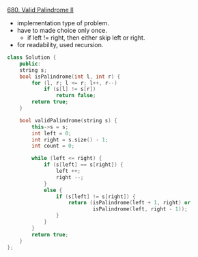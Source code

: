 [680. Valid Palindrome II](https:/leetcode.com/problems/valid-palindrome-ii/)

- implementation type of problem.
- have to made choice only once.
  - if left != right, then either skip left or right.
- for readability, used recursion.

```cpp
class Solution {
    public:
    string s;
    bool isPalindrome(int l, int r) {
        for (l, r; l <= r; l++, r--)
            if (s[l] != s[r])
                return false;
        return true;
    }

    bool validPalindrome(string s) {
        this->s = s;
        int left = 0;
        int right = s.size() - 1;
        int count = 0;

        while (left <= right) {
            if (s[left] == s[right]) {
                left ++;
                right --;
            }
            else {
                if (s[left] != s[right]) {
                    return (isPalindrome(left + 1, right) or
                            isPalindrome(left, right - 1));
                }
            }
        }
        return true;
    }
};
```

